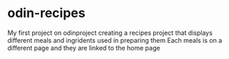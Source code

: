 # odin-recipes
My first project on odinproject
creating a recipes project that displays different meals and ingridents used in preparing them
Each meals is on a different page and they are linked to the home page
